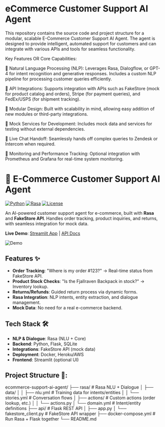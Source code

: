 # eCommerce Customer Support AI Agent
This repository contains the source code and project structure for a modular, scalable E-Commerce Customer Support AI Agent. The agent is designed to provide intelligent, automated support for customers and can integrate with various APIs and tools for seamless functionality.

Key Features OR Core Capabilities:

🔹 Natural Language Processing (NLP):
Leverages Rasa, Dialogflow, or GPT-4 for intent recognition and generative responses.
Includes a custom NLP pipeline for processing customer queries efficiently.

🔹 API Integrations:
Supports integration with APIs such as FakeStore (mock for product catalog and orders), Stripe (for payment queries), and FedEx/USPS (for shipment tracking).

🔹 Modular Design:
Built with scalability in mind, allowing easy addition of new modules or third-party integrations.

🔹 Mock Services for Development:
Includes mock data and services for testing without external dependencies.

🔹 Live Chat Handoff:
Seamlessly hands off complex queries to Zendesk or Intercom when required.

🔹 Monitoring and Performance Tracking:
Optional integration with Prometheus and Grafana for real-time system monitoring.


# 🤖 E-Commerce Customer Support AI Agent

[![Python](https://img.shields.io/badge/Python-3.9%2B-blue)](https://www.python.org/)
[![Rasa](https://img.shields.io/badge/Rasa-3.x-orange)](https://rasa.com/)
[![License](https://img.shields.io/badge/License-MIT-green)](LICENSE)

An AI-powered customer support agent for e-commerce, built with **Rasa** and **FakeStore API**. Handles order tracking, product inquiries, and returns, with seamless integration for mock data.

**Live Demo**: [Streamlit App](https://your-streamlit-link.streamlit.app/) | [API Docs](https://your-api.herokuapp.com/docs)

![Demo](demo.gif) <!-- Add a GIF later -->

## Features ✨
- **Order Tracking**: "Where is my order #123?" → Real-time status from FakeStore API.
- **Product Stock Checks**: "Is the Fjallraven Backpack in stock?" → Inventory lookup.
- **Returns/Refunds**: Guided return process via dynamic forms.
- **Rasa Integration**: NLP intents, entity extraction, and dialogue management.
- **Mock Data**: No need for a real e-commerce backend.

## Tech Stack 🛠️
- **NLP & Dialogue**: Rasa (NLU + Core)
- **Backend**: Python, Flask, SQLite
- **Integrations**: FakeStore API (mock data)
- **Deployment**: Docker, Heroku/AWS
- **Frontend**: Streamlit (optional UI)

## Project Structure 📂:
ecommerce-support-ai-agent/
├── rasa/ # Rasa NLU + Dialogue
│ ├── data/
│ │ ├── nlu.yml # Training data for intents/entities
│ │ └── stories.yml # Conversation flows
│ ├── actions/ # Custom actions (order lookup, etc.)
│ │ └── actions.py
│ └── domain.yml # Intent/entity definitions
├── api/ # Flask REST API
│ ├── app.py
│ └── fakestore_client.py # FakeStore API wrapper
├── docker-compose.yml # Run Rasa + Flask together
└── README.md


